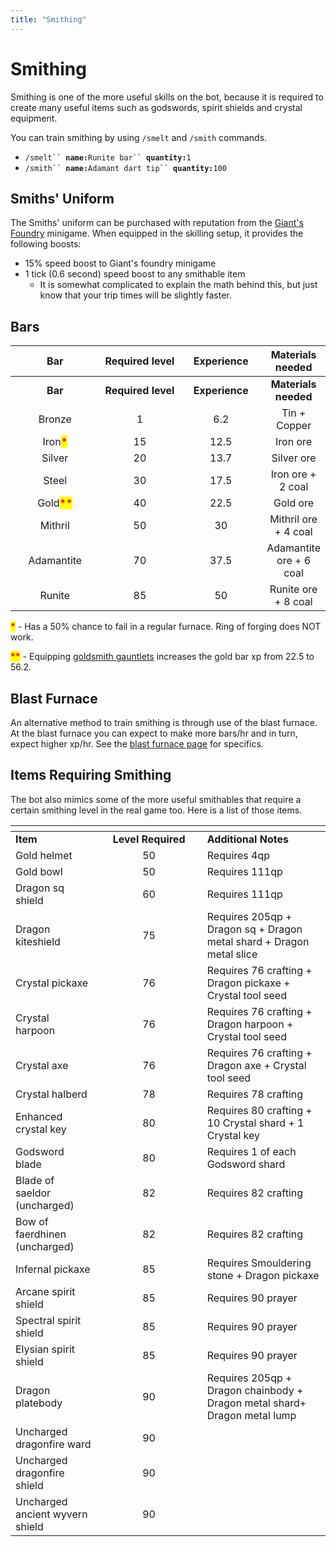 ```yaml
---
title: "Smithing"
---
```


# Smithing

Smithing is one of the more useful skills on the bot, because it is required to create many useful items such as godswords, spirit shields and crystal equipment.

You can train smithing by using `/smelt` and `/smith` commands.

- `/smelt`` `**`name:`**`Runite bar`` `**`quantity:`**`1`
- `/smith`` `**`name:`**`Adamant dart tip`` `**`quantity:`**`100`

## Smiths' Uniform

The Smiths' uniform can be purchased with reputation from the [Giant's Foundry](giants-foundry.md) minigame. When equipped in the skilling setup, it provides the following boosts:

- 15% speed boost to Giant's foundry minigame
- 1 tick (0.6 second) speed boost to any smithable item
  - It is somewhat complicated to explain the math behind this, but just know that your trip times will be slightly faster.

## Bars

<table data-header-hidden><thead><tr><th width="180" align="center">Bar</th><th width="169" align="center">Required level</th><th width="150" align="center">Experience</th><th align="center">Materials needed</th></tr></thead><tbody><tr><td align="center"><strong>Bar</strong></td><td align="center"><strong>Required level</strong></td><td align="center"><strong>Experience</strong></td><td align="center"><strong>Materials needed</strong></td></tr><tr><td align="center">Bronze</td><td align="center">1</td><td align="center">6.2</td><td align="center">Tin + Copper</td></tr><tr><td align="center">Iron<mark style="color:red;"><strong>*</strong></mark></td><td align="center">15</td><td align="center">12.5</td><td align="center">Iron ore</td></tr><tr><td align="center">Silver</td><td align="center">20</td><td align="center">13.7</td><td align="center">Silver ore</td></tr><tr><td align="center">Steel</td><td align="center">30</td><td align="center">17.5</td><td align="center">Iron ore + 2 coal</td></tr><tr><td align="center">Gold<mark style="color:red;"><strong>**</strong></mark></td><td align="center">40</td><td align="center">22.5</td><td align="center">Gold ore</td></tr><tr><td align="center">Mithril</td><td align="center">50</td><td align="center">30</td><td align="center">Mithril ore + 4 coal</td></tr><tr><td align="center">Adamantite</td><td align="center">70</td><td align="center">37.5</td><td align="center">Adamantite ore + 6 coal</td></tr><tr><td align="center">Runite</td><td align="center">85</td><td align="center">50</td><td align="center">Runite ore + 8 coal</td></tr></tbody></table>

<mark style="color:red;">**\***</mark> - Has a 50% chance to fail in a regular furnace. Ring of forging does NOT work.

<mark style="color:red;">**\*\***</mark> - Equipping [goldsmith gauntlets](https://wiki.oldschool.gg/miscellaneous/buyables) increases the gold bar xp from 22.5 to 56.2.

## Blast Furnace

An alternative method to train smithing is through use of the blast furnace. At the blast furnace you can expect to make more bars/hr and in turn, expect higher xp/hr. See the [blast furnace page](https://wiki.oldschool.gg/skills/smithing/blast-furnace) for specifics.

## Items Requiring Smithing

The bot also mimics some of the more useful smithables that require a certain smithing level in the real game too. Here is a list of those items.

<table><thead><tr><th></th><th width="154.24697754749573" align="center"></th><th></th></tr></thead><tbody><tr><td><strong>Item</strong></td><td align="center"><strong>Level Required</strong></td><td><strong>Additional Notes</strong></td></tr><tr><td>Gold helmet</td><td align="center">50</td><td>Requires 4qp</td></tr><tr><td>Gold bowl</td><td align="center">50</td><td>Requires 111qp</td></tr><tr><td>Dragon sq shield</td><td align="center">60</td><td>Requires 111qp</td></tr><tr><td>Dragon kiteshield</td><td align="center">75</td><td>Requires 205qp + Dragon sq + Dragon metal shard + Dragon metal slice</td></tr><tr><td>Crystal pickaxe</td><td align="center">76</td><td>Requires 76 crafting + Dragon pickaxe + Crystal tool seed</td></tr><tr><td>Crystal harpoon</td><td align="center">76</td><td>Requires 76 crafting + Dragon harpoon + Crystal tool seed</td></tr><tr><td>Crystal axe</td><td align="center">76</td><td>Requires 76 crafting + Dragon axe + Crystal tool seed</td></tr><tr><td>Crystal halberd</td><td align="center">78</td><td>Requires 78 crafting</td></tr><tr><td>Enhanced crystal key</td><td align="center">80</td><td>Requires 80 crafting + 10 Crystal shard + 1 Crystal key</td></tr><tr><td>Godsword blade</td><td align="center">80</td><td>Requires 1 of each Godsword shard</td></tr><tr><td>Blade of saeldor (uncharged)</td><td align="center">82</td><td>Requires 82 crafting</td></tr><tr><td>Bow of faerdhinen (uncharged)</td><td align="center">82</td><td>Requires 82 crafting</td></tr><tr><td>Infernal pickaxe</td><td align="center">85</td><td>Requires Smouldering stone + Dragon pickaxe</td></tr><tr><td>Arcane spirit shield</td><td align="center">85</td><td>Requires 90 prayer</td></tr><tr><td>Spectral spirit shield</td><td align="center">85</td><td>Requires 90 prayer</td></tr><tr><td>Elysian spirit shield</td><td align="center">85</td><td>Requires 90 prayer</td></tr><tr><td>Dragon platebody</td><td align="center">90</td><td>Requires 205qp + Dragon chainbody + Dragon metal shard+ Dragon metal lump</td></tr><tr><td>Uncharged dragonfire ward</td><td align="center">90</td><td></td></tr><tr><td>Uncharged dragonfire shield</td><td align="center">90</td><td></td></tr><tr><td>Uncharged ancient wyvern shield</td><td align="center">90</td><td></td></tr></tbody></table>
